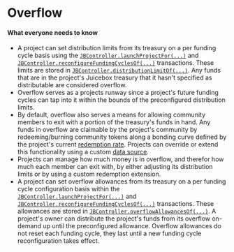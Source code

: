 # Overflow

#### What everyone needs to know

* A project can set distribution limits from its treasury on a per funding cycle basis using the [`JBController.launchProjectFor(...)`](/api/contracts/or-controllers/jbcontroller/write/launchprojectfor.md) and [`JBController.reconfigureFundingCyclesOf(...)`](/api/contracts/or-controllers/jbcontroller/write/reconfigurefundingcyclesof.md) transactions. These limits are stored in [`JBController.distributionLimitOf(...)`](/api/contracts/or-controllers/jbcontroller/read/distributionlimitof.md). Any funds that are in the project's Juicebox treasury that it hasn't specified as distributable are considered overflow.
* Overflow serves as a projects runway since a project's future funding cycles can tap into it within the bounds of the preconfigured distribution limits.
* By default, overflow also serves a means for allowing community members to exit with a portion of the treasury's funds in hand. Any funds in overflow are claimable by the project's community by redeeming/burning community tokens along a bonding curve defined by the project's current [redemption rate](redemption-rate.md). Projects can override or extend this functionality using a custom [data source](data-source.md).
* Projects can manage how much money is in overflow, and therefor how much each member can exit with, by either adjusting its distribution limits or by using a custom redemption extension.
* A project can set overflow allowances from its treasury on a per funding cycle configuration basis within the [`JBController.launchProjectFor(...)`](/api/contracts/or-controllers/jbcontroller/write/launchprojectfor.md) and [`JBController.reconfigureFundingCyclesOf(...)`](/api/contracts/or-controllers/jbcontroller/write/reconfigurefundingcyclesof.md) transactions. These allowances are stored in [`JBController.overflowAllowancesOf(...)`](/api/contracts/or-controllers/jbcontroller/read/overflowallowanceof.md). A project's owner can distribute the project's funds from its overflow on-demand up until the preconfigured allowance. Overflow allowances do not reset each funding cycle, they last until a new funding cycle reconfiguration takes effect.

